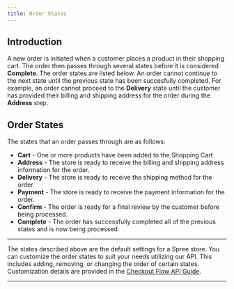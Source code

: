 ```yaml
---
title: Order States
---
```


## Introduction

A new order is initiated when a customer places a product in their shopping cart. The order then passes through several states before it is considered **Complete**. The order states are listed below. An order cannot continue to the next state until the previous state has been succesfully completed. For example, an order cannot proceed to the **Delivery** state until the customer has provided their billing and shipping address for the order during the **Address** step.

## Order States

The states that an order passes through are as follows:

* **Cart** - One or more products have been added to the Shopping Cart
* **Address** - The store is ready to receive the billing and shipping address information for the order. 
* **Delivery** - The store is ready to receive the shipping method for the order. 
* **Payment** - The store is ready to receive the payment information for the order.
* **Confirm** - The order is ready for a final review by the customer before being processed. 
* **Complete** - The order has successfully completed all of the previous states and is now being processed. 

***
The states described above are the default settings for a Spree store. You can customize the order states to suit your needs utilizing our API. This includes adding, removing, or changing the order of certain states. Customization details are provided in the [Checkout Flow API Guide](developer/checkout.html#checkout-customization). 
***
